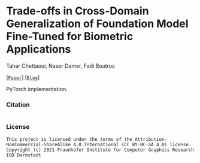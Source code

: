 # Trade-offs in Cross-Domain Generalization of Foundation Model Fine-Tuned for Biometric Applications

Tahar Chettaoui,
Naser Damer,
Fadi Boutros

[[`Paper`](todo)] [[`Blog`](https://taharchettaoui.github.io/Generalization-of-FM-for-Biometric_web/)]

PyTorch implementation.

### Citation

```

```

### License 

```
This project is licensed under the terms of the Attribution-NonCommercial-ShareAlike 4.0 International (CC BY-NC-SA 4.0) license. 
Copyright (c) 2021 Fraunhofer Institute for Computer Graphics Research IGD Darmstadt
